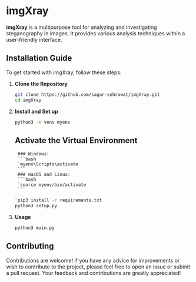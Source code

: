 # imgXray

**imgXray** is a multipurpose tool for analyzing and investigating steganography in images. It provides various analysis techniques within a user-friendly interface.

## Installation Guide

To get started with imgXray, follow these steps:

1. **Clone the Repository**

   ```bash
   git clone https://github.com/sagar-sehrawat/imgXray.git
   cd imgXray
   ```

2. **Install and Set up**
	
	```bash
	python3 -m venv myenv
	```
	## Activate the Virtual Environment

		### Windows:
		```bash
		`myenv\Scripts\activate
		```
		### macOS and Linux:
		```bash
		`source myenv/bin/activate
		```

	```bash
	`pip3 install -r requirements.txt
	python3 setup.py
	```
3. **Usage**
	
	```bash
	python3 main.py
	```
## Contributing

Contributions are welcome! If you have any advice for improvements or wish to contribute to the project, please feel free to open an issue or submit a pull request. Your feedback and contributions are greatly appreciated!
